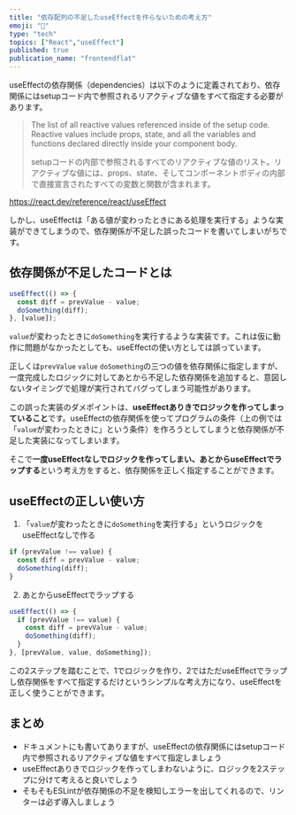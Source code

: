 ```yaml
---
title: "依存配列の不足したuseEffectを作らないための考え方"
emoji: "🐙"
type: "tech"
topics: ["React","useEffect"]
published: true
publication_name: "frontendflat"
---
```


useEffectの依存関係（dependencies）は以下のように定義されており、依存関係にはsetupコード内で参照されるリアクティブな値をすべて指定する必要があります。

> The list of all reactive values referenced inside of the setup code. Reactive values include props, state, and all the variables and functions declared directly inside your component body.
> 
> setupコードの内部で参照されるすべてのリアクティブな値のリスト。リアクティブな値には、props、state、そしてコンポーネントボディの内部で直接宣言されたすべての変数と関数が含まれます。

https://react.dev/reference/react/useEffect

しかし、useEffectは「ある値が変わったときにある処理を実行する」ような実装ができてしまうので、依存関係が不足した誤ったコードを書いてしまいがちです。

## 依存関係が不足したコードとは

```jsx
useEffect(() => {
  const diff = prevValue - value;
  doSomething(diff);
}, [value]);
```

`value`が変わったときに`doSomething`を実行するような実装です。これは仮に動作に問題がなかったとしても、useEffectの使い方としては誤っています。

正しくは`prevValue` `value` `doSomething`の三つの値を依存関係に指定しますが、一度完成したロジックに対してあとから不足した依存関係を追加すると、意図しないタイミングで処理が実行されてバグってしまう可能性があります。

この誤った実装のダメポイントは、**useEffectありきでロジックを作ってしまっていること**です。useEffectの依存関係を使ってプログラムの条件（上の例では「`value`が変わったときに」という条件）を作ろうとしてしまうと依存関係が不足した実装になってしまいます。

そこで**一度useEffectなしでロジックを作ってしまい、あとからuseEffectでラップする**という考え方をすると、依存関係を正しく指定することができます。

## useEffectの正しい使い方

1. 「`value`が変わったときに`doSomething`を実行する」というロジックをuseEffectなしで作る

```jsx
if (prevValue !== value) {
  const diff = prevValue - value;
  doSomething(diff);
}
```

2. あとからuseEffectでラップする

```jsx
useEffect(() => {
  if (prevValue !== value) {
    const diff = prevValue - value;
    doSomething(diff);
  }
}, [prevValue, value, doSomething]);
```

この2ステップを踏むことで、1でロジックを作り、2ではただuseEffectでラップし依存関係をすべて指定するだけというシンプルな考え方になり、useEffectを正しく使うことができます。

## まとめ

- ドキュメントにも書いてありますが、useEffectの依存関係にはsetupコード内で参照されるリアクティブな値をすべて指定しましょう
- useEffectありきでロジックを作ってしまわないように、ロジックを2ステップに分けて考えると良いでしょう
- そもそもESLintが依存関係の不足を検知しエラーを出してくれるので、リンターは必ず導入しましょう